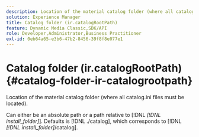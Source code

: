```yaml
---
description: Location of the material catalog folder (where all catalog.ini files must be located).
solution: Experience Manager
title: Catalog folder (ir.catalogRootPath)
feature: Dynamic Media Classic,SDK/API
role: Developer,Administrator,Business Practitioner
exl-id: 0eb64a65-e3b6-47b2-8456-39f8f8e077e1
---
```

# Catalog folder (ir.catalogRootPath){#catalog-folder-ir-catalogrootpath}

Location of the material catalog folder (where all catalog.ini files must be located).

Can either be an absolute path or a path relative to [!DNL *[!DNL install_folder]*]. Defaults is [!DNL ./catalog], which corresponds to [!DNL *[!DNL install_folder]*/catalog].
